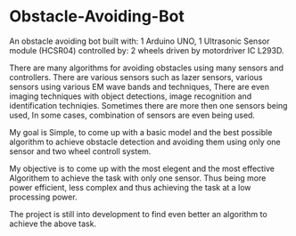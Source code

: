 # Obstacle-Avoiding-Bot

An obstacle avoiding bot built with:
1 Arduino UNO,
1 Ultrasonic Sensor module (HCSR04)
controlled by:
2 wheels driven by motordriver IC L293D.

There are many algorithms for avoiding obstacles using many sensors and controllers.
There are various sensors such as lazer sensors, various sensors using various EM wave bands and techniques,
There are even imaging techniques with object detections, image recognition and identification techniqies.
Sometimes there are more then one sensors being used,
In some cases, combination of sensors are even being used.

My goal is Simple,
to come up with a basic model and the best possible algorithm to achieve obstacle detection and avoiding them 
using only one sensor and two wheel controll system.

My objective is to come up with the most elegent and the most effective Algorithem to achieve the task with only one sensor.
Thus being more power efficient, less complex and thus achieving the task at a low processing power.

The project is still into development to find even better an algorithm to achieve the above task.
